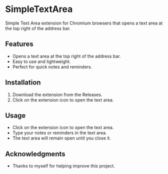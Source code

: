 # SimpleTextArea

Simple Text Area extension for Chromium browsers that opens a text area at the top right of the address bar.

## Features

- Opens a text area at the top right of the address bar.
- Easy to use and lightweight.
- Perfect for quick notes and reminders.

## Installation

1. Download the extension from the Releases.
2. Click on the extension icon to open the text area.

## Usage

- Click on the extension icon to open the text area.
- Type your notes or reminders in the text area.
- The text area will remain open until you close it.




## Acknowledgments

- Thanks to myself for helping improve this project.

